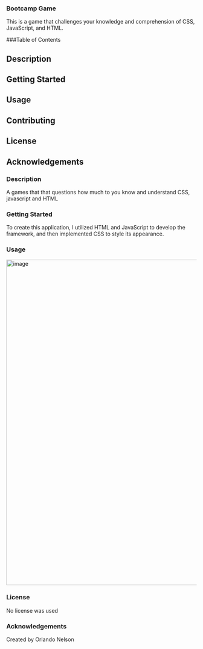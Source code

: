 ### Bootcamp Game
This is a game that challenges your knowledge and comprehension of CSS, JavaScript, and HTML.

 ###Table of Contents

## Description
## Getting Started
## Usage
## Contributing
## License
## Acknowledgements

### Description
 A games that that questions how much to you know and understand CSS, javascript and HTML

### Getting Started
To create this application, I utilized HTML and JavaScript to develop the framework, and then implemented CSS to style its appearance.

### Usage
<img width="860" alt="image" src="https://user-images.githubusercontent.com/113787078/229376901-f85db1d3-388f-491f-b923-d801090391a2.png">



### License
No license was used 

### Acknowledgements

Created by Orlando Nelson 

